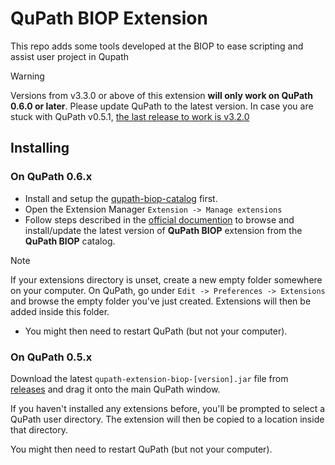 # QuPath BIOP Extension

This repo adds some tools developed at the BIOP to ease scripting and assist user project in Qupath

> [!WARNING]
> Versions from v3.3.0 or above of this extension **will only work on QuPath 0.6.0 or later**. Please update QuPath to the latest version. 
> In case you are stuck with QuPath v0.5.1, [the last release to work is v3.2.0](https://github.com/BIOP/qupath-extension-biop/releases/tag/v3.2.0)


## Installing
### On QuPath 0.6.x

- Install and setup the [qupath-biop-catalog](https://github.com/BIOP/qupath-biop-catalog) first.
- Open the Extension Manager `Extension -> Manage extensions`
- Follow steps described in the [official documention](https://qupath.readthedocs.io/en/latest/docs/intro/extensions.html) to browse and install/update the latest version of **QuPath BIOP** extension from the **QuPath BIOP** catalog.
  
> [!NOTE]
> If your extensions directory is unset, create a new empty folder somewhere on your computer. On QuPath, go under `Edit -> Preferences -> Extensions` and browse the empty folder you've just created.
> Extensions will then be added inside this folder.

- You might then need to restart QuPath (but not your computer).


### On QuPath 0.5.x
Download the latest `qupath-extension-biop-[version].jar` file
from [releases](https://github.com/biop/qupath-extension-biop/releases) and drag it onto the main QuPath window.

If you haven't installed any extensions before, you'll be prompted to select a QuPath user directory. The extension will
then be copied to a location inside that directory.

You might then need to restart QuPath (but not your computer).
